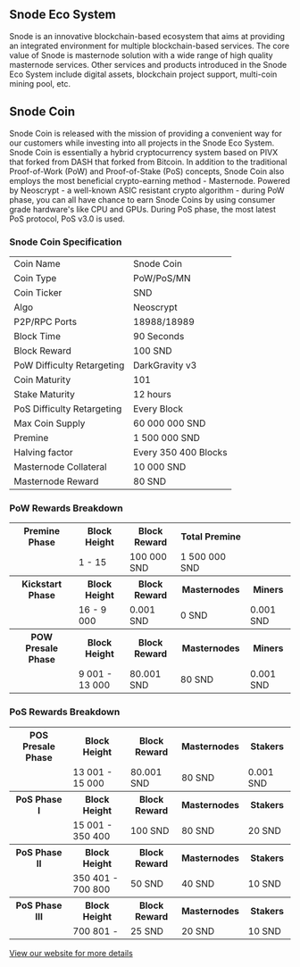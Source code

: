 <h2>Snode Eco System</h2>
<p> Snode is an innovative blockchain-based ecosystem that aims at providing an integrated environment 
	for multiple blockchain-based services. The core value of Snode is masternode solution with a wide 
	range of high quality masternode services. Other services and products introduced in the Snode Eco 
	System include digital assets, blockchain project support, multi-coin mining pool, etc.
</p>

<h2>Snode Coin</h2>
<p> Snode Coin is released with the mission of providing a convenient way for our customers while investing
	into all projects in the Snode Eco System. Snode Coin is essentially a hybrid cryptocurrency system 
	based on PIVX that forked from DASH that forked from Bitcoin. In addition to the traditional Proof-of-Work
	(PoW) and Proof-of-Stake (PoS) concepts, Snode Coin also employs the most beneficial crypto-earning method
	- Masternode. Powered by Neoscrypt - a well-known ASIC resistant crypto algorithm - during PoW phase, you 
	can all have chance to earn Snode Coins by using consumer grade hardware's like CPU and GPUs. During PoS 
	phase, the most latest PoS protocol, PoS v3.0 is used.
</p>

<h3>Snode Coin Specification</h3>
<table>
<tbody>
	<tr><td>Coin Name</td><td>Snode Coin</td></tr>
	<tr><td>Coin Type</td><td>PoW/PoS/MN</td></tr>
	<tr><td>Coin Ticker</td><td>SND</td></tr>	
	<tr><td>Algo</td><td>Neoscrypt</td></tr>
	<tr><td>P2P/RPC Ports</td><td>18988/18989</td></tr>
	<tr><td>Block Time</td><td>90 Seconds</td></tr>
	<tr><td>Block Reward</td><td>100 SND</td></tr>
	<tr><td>PoW Difficulty Retargeting</td><td>DarkGravity v3</td></tr>
	<tr><td>Coin Maturity</td><td>101</td></tr>
	<tr><td>Stake Maturity</td><td>12 hours</td></tr>
	<tr><td>PoS Difficulty Retargeting</td><td>Every Block</td></tr>
	<tr><td>Max Coin Supply</td><td>60 000 000 SND</td></tr> 
	<tr><td>Premine</td><td>1 500 000 SND</td></tr>
	<tr><td>Halving factor</td><td>Every 350 400 Blocks</td></tr>
	<tr><td>Masternode Collateral</td><td>10 000 SND</td></tr>
	<tr><td>Masternode Reward</td><td>80 SND</td></tr>
</tbody>
</table>

<h3>PoW Rewards Breakdown</h3>
<table>
<tbody>
	<tr><th>Premine Phase</th><th>Block Height</th><th>Block Reward</th><th>Total Premine</th></tr>
	<tr><td></td><td>1 - 15</td><td>100 000 SND</td><td>1 500 000 SND</th></tr>
</tbody>
<tbody>
	<tr><th>Kickstart Phase</th><th>Block Height</th><th>Block Reward</th><th>Masternodes</th><th>Miners</th></tr>	
	<tr><td></td><td>16 - 9 000</td><td>0.001 SND</td><td>0 SND</td><td>0.001 SND</td></tr>
</tbody>
<tbody>
	<tr><th>POW Presale Phase</th><th>Block Height</th><th>Block Reward</th><th>Masternodes</th><th>Miners</th></tr>	
	<tr><td></td><td>9 001 - 13 000</td><td>80.001 SND</td><td>80 SND</td><td>0.001 SND</td></tr>
</tbody>
</table>

<h3>PoS Rewards Breakdown</h3>
<table>
<tbody>
	<tr><th>POS Presale Phase</th><th>Block Height</th><th>Block Reward</th><th>Masternodes</th><th>Stakers</th></tr>	
	<tr><td></td><td>13 001 - 15 000</td><td>80.001 SND</td><td>80 SND</td><td>0.001 SND</td></tr>
</tbody>
<tbody>
	<tr><th>PoS Phase I</th><th>Block Height</th><th>Block Reward</th><th>Masternodes</th><th>Stakers</th></tr>	
	<tr><td></td><td>15 001 - 350 400</td><td>100 SND</td><td>80 SND</td><td>20 SND</td></tr>
</tbody>
<tbody>
	<tr><th>PoS Phase II</th><th>Block Height</th><th>Block Reward</th><th>Masternodes</th><th>Stakers</th></tr>
	<tr><td></td><td>350 401 - 700 800</td><td>50 SND</td><td>40 SND</td><td>10 SND</td></tr>
</tbody>
<tbody>
	<tr><th>PoS Phase III</th><th>Block Height</th><th>Block Reward</th><th>Masternodes</th><th>Stakers</th></tr>
	<tr><td></td><td>700 801 - </td><td>25 SND</td><td>20 SND</td><td>10 SND</td></tr>
</tbody>
</table>

<a href="https://snode.co" title="Snode Website" target="_blank">View our website for more details</a>

